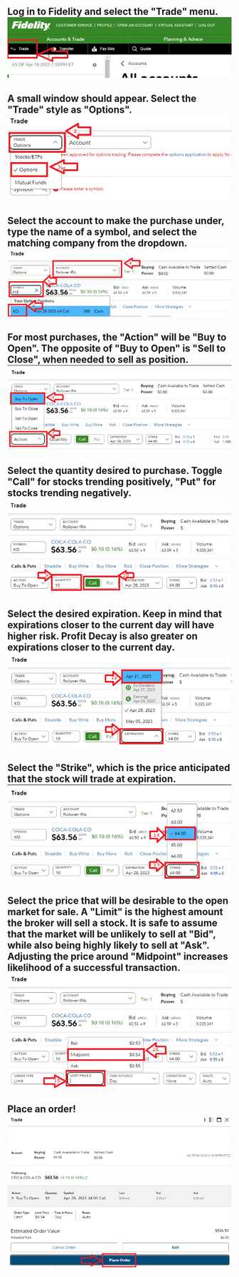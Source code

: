 Log in to Fidelity and select the "Trade" menu.
![step_001-001](../../images/trade_0_trade.PNG)
-----
A small window should appear. Select the "Trade" style as "Options".
![step_002-003](../../images/trade_1_options.PNG)
-----
Select the account to make the purchase under, type the name of a symbol, and select the matching company from the dropdown.
![step_004-006](../../images/trade_2_symbol.PNG)
-----
For most purchases, the "Action" will be "Buy to Open". The opposite of "Buy to Open" is "Sell to Close", when needed to sell as position.
![step_007-008](../../images/trade_3_bto.PNG)
-----
Select the quantity desired to purchase. Toggle "Call" for stocks trending positively, "Put" for stocks trending negatively.
![step_009-010](../../images/trade_4_quantity.PNG)
-----
Select the desired expiration. Keep in mind that expirations closer to the current day will have higher risk. Profit Decay is also greater on expirations closer to the current day.
![step_011-012](../../images/trade_5_expiration.PNG)
-----
Select the "Strike", which is the price anticipated that the stock will trade at expiration.
![step_013-014](../../images/trade_6_strike.PNG)
-----
Select the price that will be desirable to the open market for sale. A "Limit" is the highest amount the broker will sell a stock.
It is safe to assume that the market will be unlikely to sell at "Bid", while also being highly likely to sell at "Ask". Adjusting the price around "Midpoint" increases likelihood of a successful transaction.
![step_015-016](../../images/trade_7_limit.PNG)
-----
Place an order!
![step_017-017](../../images/trade_8_order.PNG)
-----